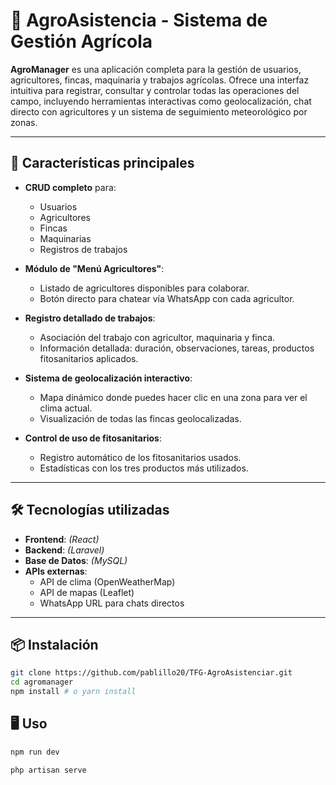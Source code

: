 # 🌾 AgroAsistencia - Sistema de Gestión Agrícola

**AgroManager** es una aplicación completa para la gestión de usuarios, agricultores, fincas, maquinaria y trabajos agrícolas. Ofrece una interfaz intuitiva para registrar, consultar y controlar todas las operaciones del campo, incluyendo herramientas interactivas como geolocalización, chat directo con agricultores y un sistema de seguimiento meteorológico por zonas.

---

## 🚀 Características principales

- **CRUD completo** para:
  - Usuarios
  - Agricultores
  - Fincas
  - Maquinarias
  - Registros de trabajos

- **Módulo de "Menú Agricultores"**:
  - Listado de agricultores disponibles para colaborar.
  - Botón directo para chatear vía WhatsApp con cada agricultor.

- **Registro detallado de trabajos**:
  - Asociación del trabajo con agricultor, maquinaria y finca.
  - Información detallada: duración, observaciones, tareas, productos fitosanitarios aplicados.

- **Sistema de geolocalización interactivo**:
  - Mapa dinámico donde puedes hacer clic en una zona para ver el clima actual.
  - Visualización de todas las fincas geolocalizadas.

- **Control de uso de fitosanitarios**:
  - Registro automático de los fitosanitarios usados.
  - Estadísticas con los tres productos más utilizados.

---

## 🛠️ Tecnologías utilizadas

- **Frontend**: *(React)*
- **Backend**: *(Laravel)*
- **Base de Datos**: *(MySQL)*
- **APIs externas**: 
  - API de clima (OpenWeatherMap)
  - API de mapas (Leaflet)
  - WhatsApp URL para chats directos

---

## 📦 Instalación

```bash
git clone https://github.com/pablillo20/TFG-AgroAsistenciar.git
cd agromanager
npm install # o yarn install
````
## 🖥️ Uso
```bash
npm run dev

php artisan serve
```



